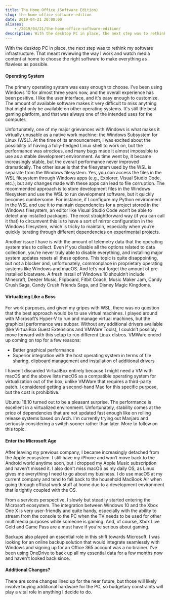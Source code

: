 ```yaml
---
title: The Home Office (Software Edition)
slug: the-home-office-software-edition
date: 2019-04-21 20:00:00
aliases:
    - /2019/04/21/the-home-office-software-edition/
description: With the desktop PC in place, the next step was to rethink my software infrastructure. That meant reviewing the way I work and watch media content at home to choose the right software to make everything as flawless as possible.
---
```


With the desktop PC in place, the next step was to rethink my software infrastructure. That meant reviewing the way I work and watch media content at home to choose the right software to make everything as flawless as possible.

#### Operating System

The primary operating system was easy enough to choose. I’ve been using Windows 10 for almost three years now, and the overall experience has been positive. I like the user interface, and it's easy enough to customize. The amount of available software makes it very difficult to miss anything that might only be available on other operating systems. It's still the best gaming platform, and that was always one of the intended uses for the computer.

Unfortunately, one of my major grievances with Windows is what makes it virtually unusable as a native work machine: the Windows Subsystem for Linux (WSL). At the time of its announcement, I was excited about the possibility of having a fully-fledged Linux shell to work on, but the performance was atrocious, and many bugs made it almost impossible to use as a stable development environment. As time went by, it became increasingly stable, but the overall performance never improved dramatically. The other issue is that the filesystem used by the WSL is separate from the Windows filesystem. Yes, you can access the files in the WSL filesystem through Windows apps (e.g., Explorer, Visual Studio Code, etc.), but any changes made with these apps can lead to file corruption. The recommended approach is to store development files in the Windows filesystem and use the WSL to run development software, but it quickly becomes cumbersome. For instance, if I configure my Python environment in the WSL and use it to maintain dependencies for a project stored in the Windows filesystem, an editor like Visual Studio Code won’t be able to detect any installed packages. The most straightforward way (if you can call it that) to circumvent this is to have a sort of mirror configuration in the Windows filesystem, which is tricky to maintain, especially when you’re quickly iterating through different dependencies on experimental projects.

Another issue I have is with the amount of telemetry data that the operating system tries to collect. Even if you disable all the options related to data collection, you’re never truly able to disable everything, and installing major system updates resets all these options. This topic is quite disappointing, but not a blocker and, unfortunately, commonplace in proprietary operating systems like Windows and macOS. And let’s not forget the amount of pre-installed bloatware. A fresh install of Windows 10 shouldn’t include Minecraft, Deezer Music, Flipboard, Fitbit Coach, Music Maker Jam, Candy Crush Saga, Candy Crush Friends Saga, and Disney Magic Kingdoms.

#### Virtualizing Like a Boss

For work purposes, and given my gripes with WSL, there was no question that the best approach would be to use virtual machines. I played around with Microsoft’s Hyper-V to run and manage virtual machines, but the graphical performance was subpar. Without any additional drivers available (like VirtualBox Guest Extensions and VMWare Tools), I couldn’t possibly move forward with this setup to run different Linux distros. VMWare ended up coming on top for a few reasons:

* Better graphical performance
* Superior integration with the host operating system in terms of file sharing, clipboard management and installation of additional drivers

I haven’t discarded VirtualBox entirely because I might need a VM with macOS and the above lists macOS as a compatible operating system for virtualization out of the box, unlike VMWare that requires a third-party patch. I considered getting a second-hand Mac for this specific purpose, but the cost is prohibitive.

Ubuntu 18.10 turned out to be a pleasant surprise. The performance is excellent in a virtualized environment. Unfortunately, stability comes at the price of dependencies that are not updated fast enough like on rolling release systems based on Arch. I'm currently trying out Manjaro and seriously considering a switch sooner rather than later. More to follow on this topic.

#### Enter the Microsoft Age

After leaving my previous company, I became increasingly detached from the Apple ecosystem. I still have my iPhone and won’t move back to the Android world anytime soon, but I dropped my Apple Music subscription and haven’t missed it. I also don't miss macOS as my daily OS, as Linux gives me everything I need to go about my business. I do use macOS at my current company and tend to fall back to the household MacBook Air when going through official work stuff at home due to a development environment that is tightly coupled with the OS. 

From a services perspective, I slowly but steadily started entering the Microsoft ecosystem. The integration between Windows 10 and the Xbox One X is very user-friendly and quite handy, especially with the ability to stream from the console to the PC when the TV needs to be used for other multimedia purposes while someone is gaming. And, of course, Xbox Live Gold and Game Pass are a must have if you're serious about gaming.

Backups also played an essential role in this shift towards Microsoft. I was looking for an online backup solution that would integrate seamlessly with Windows and signing up for an Office 365 account was a no brainer. I've been using OneDrive to back up all my essential data for a few months now and haven't looked back since.

#### Additional Changes?

There are some changes lined up for the near future, but those will likely involve buying additional hardware for the PC, so budgetary constraints will play a vital role in anything I decide to do.
